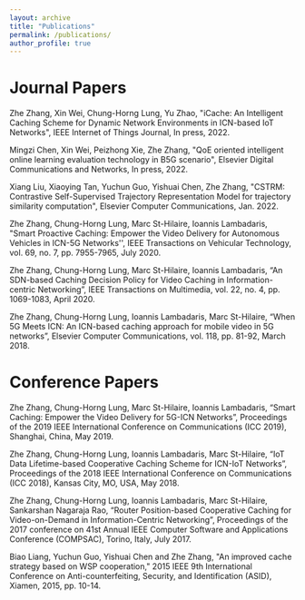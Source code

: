 ```yaml
---
layout: archive
title: "Publications"
permalink: /publications/
author_profile: true
---
```


Journal Papers
======
Zhe Zhang, Xin Wei, Chung-Horng Lung, Yu Zhao, "iCache: An Intelligent Caching Scheme for Dynamic Network Environments in ICN-based IoT Networks", IEEE Internet of Things Journal, In press, 2022.

Mingzi Chen, Xin Wei, Peizhong Xie, Zhe Zhang, "QoE oriented intelligent online learning evaluation technology in B5G scenario", Elsevier Digital Communications and Networks, In press, 2022.

Xiang Liu, Xiaoying Tan, Yuchun Guo, Yishuai Chen, Zhe Zhang, "CSTRM: Contrastive Self-Supervised Trajectory Representation Model for trajectory similarity computation", Elsevier Computer Communications, Jan. 2022.

Zhe Zhang, Chung-Horng Lung, Marc St-Hilaire, Ioannis Lambadaris, "Smart Proactive Caching: Empower the Video Delivery for Autonomous Vehicles in ICN-5G Networks'', IEEE Transactions on Vehicular Technology, vol. 69, no. 7, pp. 7955-7965, July 2020.

Zhe Zhang, Chung-Horng Lung, Marc St-Hilaire, Ioannis Lambadaris, “An SDN-based Caching Decision Policy for Video Caching in Information-centric Networking”, IEEE Transactions on Multimedia, vol. 22, no. 4, pp. 1069-1083, April 2020. 

Zhe Zhang, Chung-Horng Lung, Ioannis Lambadaris, Marc St-Hilaire, “When 5G Meets ICN: An ICN-based caching approach for mobile video in 5G networks”, Elsevier Computer Communications, vol. 118, pp. 81-92, March 2018.

Conference Papers
======
Zhe Zhang, Chung-Horng Lung, Marc St-Hilaire, Ioannis Lambadaris, “Smart Caching: Empower the Video Delivery for 5G-ICN Networks”, Proceedings of the 2019 IEEE International Conference on Communications (ICC 2019), Shanghai, China, May 2019.

Zhe Zhang, Chung-Horng Lung, Ioannis Lambadaris, Marc St-Hilaire, “IoT Data Lifetime-based Cooperative Caching Scheme for ICN-IoT Networks”, Proceedings of the 2018 IEEE International Conference on Communications (ICC 2018), Kansas City, MO, USA, May 2018.

Zhe Zhang, Chung-Horng Lung, Ioannis Lambadaris, Marc St-Hilaire, Sankarshan Nagaraja Rao, “Router Position-based Cooperative Caching for Video-on-Demand in Information-Centric Networking”, Proceedings of the 2017 conference on 41st Annual IEEE Computer Software and Applications Conference (COMPSAC), Torino, Italy, July 2017.

Biao Liang, Yuchun Guo, Yishuai Chen and Zhe Zhang, "An improved cache strategy based on WSP cooperation," 2015 IEEE 9th International Conference on Anti-counterfeiting, Security, and Identification (ASID), Xiamen, 2015, pp. 10-14.